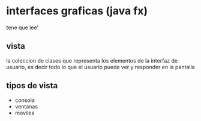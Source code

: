 # interfaces graficas (java fx)

tene que lee'

## vista

la coleccion de clases que representa los elementos de la interfaz de usuario, es decir todo lo que el usuario puede ver y responder en la pantalla

## tipos de vista

- consola
- ventanas
- moviles
